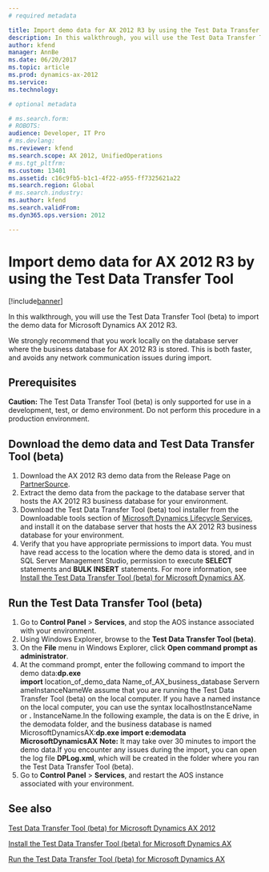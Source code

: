 ```yaml
---
# required metadata

title: Import demo data for AX 2012 R3 by using the Test Data Transfer Tool
description: In this walkthrough, you will use the Test Data Transfer Tool (beta) to import the demo data for Microsoft Dynamics AX 2012 R3.
author: kfend
manager: AnnBe
ms.date: 06/20/2017
ms.topic: article
ms.prod: dynamics-ax-2012 
ms.service: 
ms.technology:

# optional metadata

# ms.search.form: 
# ROBOTS: 
audience: Developer, IT Pro
# ms.devlang: 
ms.reviewer: kfend
ms.search.scope: AX 2012, UnifiedOperations
# ms.tgt_pltfrm: 
ms.custom: 13401
ms.assetid: c16c9fb5-b1c1-4f22-a955-ff7325621a22
ms.search.region: Global
# ms.search.industry: 
ms.author: kfend
ms.search.validFrom: 
ms.dyn365.ops.version: 2012

---
```


# Import demo data for AX 2012 R3 by using the Test Data Transfer Tool

[!include[banner](../../includes/banner.md)]


In this walkthrough, you will use the Test Data Transfer Tool (beta) to import the demo data for Microsoft Dynamics AX 2012 R3.

We strongly recommend that you work locally on the database server where the business database for AX 2012 R3 is stored. This is both faster, and avoids any network communication issues during import.

## Prerequisites
**Caution:** The Test Data Transfer Tool (beta) is only supported for use in a development, test, or demo environment. Do not perform this procedure in a production environment.

## Download the demo data and Test Data Transfer Tool (beta)
1.  Download the AX 2012 R3 demo data from the Release Page on [PartnerSource](http://go.microsoft.com/fwlink/?LinkId=403073).
2.  Extract the demo data from the package to the database server that hosts the AX 2012 R3 business database for your environment.
3.  Download the Test Data Transfer Tool (beta) tool installer from the Downloadable tools section of [Microsoft Dynamics Lifecycle Services](https://lcs.dynamics.com), and install it on the database server that hosts the AX 2012 R3 business database for your environment.
4.  Verify that you have appropriate permissions to import data. You must have read access to the location where the demo data is stored, and in SQL Server Management Studio, permission to execute **SELECT** statements and **BULK INSERT** statements. For more information, see [Install the Test Data Transfer Tool (beta) for Microsoft Dynamics AX](install-test-data-transfer-tool-beta.md).

## Run the Test Data Transfer Tool (beta)
1.  Go to **Control Panel** &gt; **Services**, and stop the AOS instance associated with your environment.
2.  Using Windows Explorer, browse to the **Test Data Transfer Tool (beta)**.
3.  On the **File** menu in Windows Explorer, click **Open command prompt as administrator**.
4.  At the command prompt, enter the following command to import the demo data:**dp.exe import** location\_of\_demo\_data Name\_of\_AX\_business\_database ServernameInstanceNameWe assume that you are running the Test Data Transfer Tool (beta) on the local computer. If you have a named instance on the local computer, you can use the syntax localhostInstanceName or **.** InstanceName.In the following example, the data is on the E drive, in the demodata folder, and the business database is named MicrosoftDynamicsAX:**dp.exe import e:demodata MicrosoftDynamicsAX** **Note:** It may take over 30 minutes to import the demo data.If you encounter any issues during the import, you can open the log file **DPLog.xml**, which will be created in the folder where you ran the Test Data Transfer Tool (beta).
5.  Go to **Control Panel** &gt; **Services**, and restart the AOS instance associated with your environment.


See also
--------

[Test Data Transfer Tool (beta) for Microsoft Dynamics AX 2012](test-data-transfer-tool-beta-2012.md)

[Install the Test Data Transfer Tool (beta) for Microsoft Dynamics AX](install-test-data-transfer-tool-beta.md)

[Run the Test Data Transfer Tool (beta) for Microsoft Dynamics AX](run-test-data-transfer-tool-beta.md)



